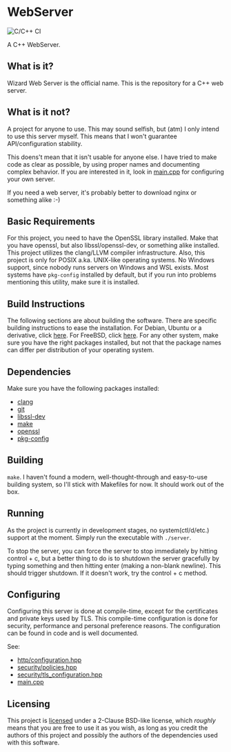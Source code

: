 # WebServer
![C/C++ CI](https://github.com/usadson/WebServer/workflows/C/C++%20CI/badge.svg)

A C++ WebServer.

## What is it?
Wizard Web Server is the official name. This is the repository for a C++ web
server.

## What is it not?
A project for anyone to use. This may sound selfish, but (atm) I only intend to
use this server myself. This means that I won't guarantee API/configuration
stability.

This doens't mean that it isn't usable for anyone else. I have tried to make
code as clear as possible, by using proper names and documenting complex
behavior. If you are interested in it, look in [main.cpp](main.cpp) for
configuring your own server.

If you need a web server, it's probably better to download nginx or something
alike :-)

## Basic Requirements
For this project, you need to have the OpenSSL library installed. Make that you
have openssl, but also libssl/openssl-dev, or something alike installed. This
project utilizes the clang/LLVM compiler infrastructure. Also, this project is
only for POSIX a.ka. UNIX-like operating systems. No Windows support, since
nobody runs servers on Windows and WSL exists. Most systems have `pkg-config`
installed by default, but if you run into problems mentioning this utility,
make sure it is installed.

## Build Instructions
The following sections are about building the software. There are specific
building instructions to ease the installation. For Debian, Ubuntu or a
derivative, click [here](docs/BUILD_DEBIAN.md). For FreeBSD, click
[here](docs/BUILD_FREEBSD.md). For any other system, make sure you have the
right packages installed, but not that the package names can differ per
distribution of your operating system.

## Dependencies
Make sure you have the following packages installed:
 - [clang](https://clang.llvm.org/)
 - [git](https://git-scm.com/)
 - [libssl-dev](https://openssl.org/)
 - [make](https://www.gnu.org/software/make/)
 - [openssl](https://openssl.org/)
 - [pkg-config](https://www.freedesktop.org/wiki/Software/pkg-config/)

## Building
`make`. I haven't found a modern, well-thought-through and easy-to-use building
system, so I'll stick with Makefiles for now. It should work out of the box.

## Running
As the project is currently in development stages, no system(ctl/d/etc.) support
at the moment. Simply run the executable with `./server`.

To stop the server, you can force the server to stop immediately by hitting
control + c, but a better thing to do is to shutdown the server gracefully by
typing something and then hitting enter (making a non-blank newline). This
should trigger shutdown. If it doesn't work, try the control + c method.

## Configuring
Configuring this server is done at compile-time, except for the certificates and
private keys used by TLS. This compile-time configuration is done for security,
performance and personal preference reasons. The configuration can be found in
code and is well documented.

See:
 * [http/configuration.hpp](http/configuration.hpp)
 * [security/policies.hpp](security/policies.hpp)
 * [security/tls_configuration.hpp](security/tls_configuration.hpp)
 * [main.cpp](main.cpp)

## Licensing
This project is [licensed](COPYING) under a 2-Clause BSD-like license, which
*roughly* means that you are free to use it as you wish, as long as you credit
the authors of this project and possibly the authors of the dependencies used
with this software.
